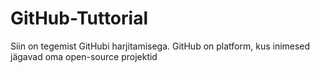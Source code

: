 # GitHub-Tuttorial
Siin on tegemist GitHubi harjitamisega. 
GitHub on platform, kus inimesed jägavad oma open-source projektid
